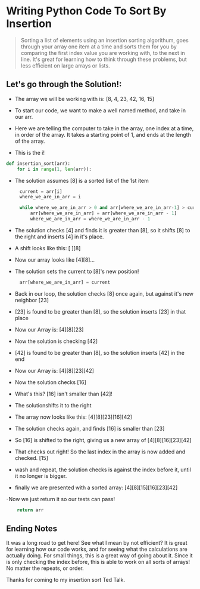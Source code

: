 # Writing Python Code To Sort By Insertion

> Sorting a list of elements using an insertion sorting algorithum, goes through your array one item at a time and sorts them for you by comparing the first index value you are working with, to the next in line. It's great for learning how to think through these problems, but less efficient on large arrays or lists.

## Let's go through the Solution!:

- The array we will be working with is: [8, 4, 23, 42, 16, 15]

- To start our code, we want to make a well named method, and take in our arr.
- Here we are telling the computer to take in the array, one index at a time, in order of the array. It takes a starting point of 1, and ends at the length of the array.
- This is the i!

``` python
def insertion_sort(arr):
    for i in range(1, len(arr)):
```

- The solution assumes [8] is a sorted list of the 1st item

``` python
     current = arr[i]
     where_we_are_in_arr = i

     while where_we_are_in_arr > 0 and arr[where_we_are_in_arr-1] > current:
         arr[where_we_are_in_arr] = arr[where_we_are_in_arr - 1]
         where_we_are_in_arr = where_we_are_in_arr - 1
```

- The solution checks [4] and finds it is greater than [8], so it shifts [8] to the right and inserts [4] in it's place.

- A shift looks like this: [ ][8]
- Now our array looks like [4][8]...

- The solution sets the current to [8]'s new position!

``` python
     arr[where_we_are_in_arr] = current
```

- Back in our loop, the solution checks [8] once again, but against it's new neighbor [23]

- [23] is found to be greater than [8], so the solution inserts [23] in that place

- Now our Array is: [4][8][23]

- Now the solution is checking [42]
- [42] is found to be greater than [8], so the solution inserts [42] in the end

- Now our Array is: [4][8][23][42]

- Now the solution checks [16]

- What's this? [16] isn't smaller than [42]!

- The solutionshifts it to the right

- The array now looks like this: [4][8][23][16][42]

- The solution checks again, and finds [16] is smaller than [23]

- So [16] is shifted to the right, giving us a new array of [4][8][16][23][42]

- That checks out right! So the last index in the array is now added and checked. [15]

- wash and repeat, the solution checks is against the index before it, until it no longer is bigger.

- finally we are presented with a sorted array: [4][8][15][16][23][42]

-Now we just return it so our tests can pass!

``` python
    return arr
```

## Ending Notes

It was a long road to get here! See what I mean by not efficient? It is great for learning how our code works, and for seeing what the calculations are actually doing. For small things, this is a great way of going about it. Since it is only checking the index before, this is able to work on all sorts of arrays! No matter the repeats, or order.

Thanks for coming to my insertion sort Ted Talk.
